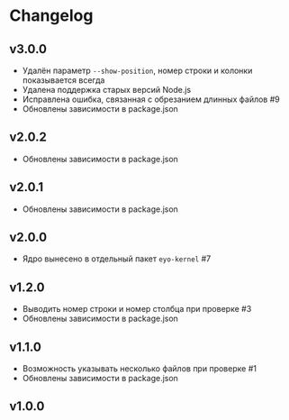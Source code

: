 # Changelog

## v3.0.0
- Удалён параметр `--show-position`, номер строки и колонки показывается всегда
- Удалена поддержка старых версий Node.js
- Исправлена ошибка, связанная с обрезанием длинных файлов #9
- Обновлены зависимости в package.json

## v2.0.2
- Обновлены зависимости в package.json

## v2.0.1
- Обновлены зависимости в package.json

## v2.0.0
- Ядро вынесено в отдельный пакет `eyo-kernel` #7

## v1.2.0
- Выводить номер строки и номер столбца при проверке #3
- Обновлены зависимости в package.json

## v1.1.0
- Возможность указывать несколько файлов при проверке #1
- Обновлены зависимости в package.json

## v1.0.0
